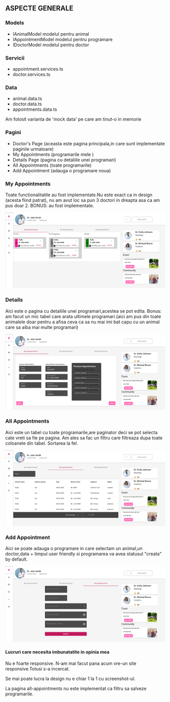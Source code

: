 
## ASPECTE GENERALE

### Models
- IAnimalModel modelul pentru animal
- IAppointmentModel modelul pentru programare
- IDoctorModel modelul pentru doctor


### Servicii
- appointment.services.ts 
- doctor.services.ts

### Data
- animal.data.ts
- doctor.data.ts
- appointments.data.ts

Am folosit varianta de 'mock data' pe care am tinut-o in memorie


### Pagini
- Doctor's Page (aceasta este pagina principala,in care sunt implementate paginile urmatoare)
- My Appointments (programarile mele )
- Details Page (pagina cu detaliile unei programari)
- All Appointments (toate programarile)
- Add Appointment (adauga o programare noua)



### My Appointments

Toate functionalitatile au fost implementate.Nu este exact ca in design (acesta fiind patrat), nu am avut loc sa pun 3 doctori in dreapta asa ca am pus doar 2. BONUS: au fost implementate.

![Alt text](VetAppFrontend/src/assets/page-images/my-appointments.png)


### Details

Aici este o pagina cu detaliile unei programari,acestea se pot edita. Bonus: am facut un mic tabel care arata ultimele programari.(aici am pus din toate animalele doar pentru a afisa ceva ca sa nu mai imi bat capu cu un animal care sa aiba mai multe programari)

![Alt text](VetAppFrontend/src/assets/page-images/details.png)

### All Appointments

Aici este un tabel cu toate programarile,are paginator deci se pot selecta cate vreti sa fie pe pagina. Am ales sa fac un filtru care filtreaza dupa toate coloanele din tabel. Sortarea la fel.

![Alt text](VetAppFrontend/src/assets/page-images/all-appointments.png)


### Add Appointment

Aici se poate adauga o programare in care selectam un animal,un doctor,data + timpul user friendly si programarea va avea statusul "creata" by default.

![Alt text](VetAppFrontend/src/assets/page-images/add-appointment.png)



#### Lucruri care necesita imbunatatite in opinia mea

Nu e foarte responsive. N-am mai facut pana acum vre-un site responsive.Totusi s-a incercat.

Se mai poate lucra la design nu e chiar 1 la 1 cu screenshot-ul.

La pagina all-appointments nu este implementat ca filtru sa salveze programarile.
